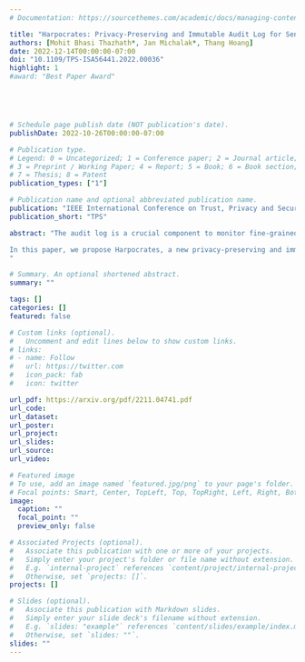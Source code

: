 ```yaml
---
# Documentation: https://sourcethemes.com/academic/docs/managing-content/

title: "Harpocrates: Privacy-Preserving and Immutable Audit Log for Sensitive Data Operations"
authors: [Mohit Bhasi Thazhath*, Jan Michalak*, Thang Hoang]
date: 2022-12-14T00:00:00-07:00
doi: "10.1109/TPS-ISA56441.2022.00036"
highlight: 1
#award: "Best Paper Award"





# Schedule page publish date (NOT publication's date).
publishDate: 2022-10-26T00:00:00-07:00

# Publication type.
# Legend: 0 = Uncategorized; 1 = Conference paper; 2 = Journal article;
# 3 = Preprint / Working Paper; 4 = Report; 5 = Book; 6 = Book section;
# 7 = Thesis; 8 = Patent
publication_types: ["1"]

# Publication name and optional abbreviated publication name.
publication: "IEEE International Conference on Trust, Privacy and Security in Intelligent Systems, and Applications"
publication_short: "TPS"

abstract: "The audit log is a crucial component to monitor fine-grained operations over sensitive data (e.g., personal, health) for security inspection and assurance. Since such data operations can be highly sensitive, it is vital to ensure that the audit log achieves not only validity and immutability, but also confidentiality against active threats to standard data regulations (e.g., HIPAA) com- pliance. Despite its critical needs, state-of-the-art privacy- preserving audit log schemes (e.g., Ghostor (NSDI’20), Calypso (VLDB’19)) do not fully obtain a high level of privacy, integrity, and immutability simultaneously, in which certain information (e.g., user identities) is still leaked in the log.\\

In this paper, we propose Harpocrates, a new privacy-preserving and immutable audit log scheme. Harpocrates permits data store, share, and access oper- ations to be recorded in the audit log without leaking sen- sitive information (e.g., data identifier, user identity), while permitting the validity of data operations to be publicly verifiable. Harpocrates makes use of blockchain techniques to achieve immutability and avoid a single point of failure, while cryptographic zero-knowledge proofs are harnessed for confidentiality and public verifiability. We analyze the security of our proposed technique and prove that it achieves non-malleability and indistinguishability. We fully implemented Harpocrates and evaluated its performance on a real blockchain system (i.e., Hyperledger Fabric) deployed on a commodity platform (i.e., Amazon EC2). Experimental results demonstrated that Harpocrates is highly scalable and achieves practical performance.
"

# Summary. An optional shortened abstract.
summary: ""

tags: []
categories: []
featured: false

# Custom links (optional).
#   Uncomment and edit lines below to show custom links.
# links:
# - name: Follow
#   url: https://twitter.com
#   icon_pack: fab
#   icon: twitter

url_pdf: https://arxiv.org/pdf/2211.04741.pdf
url_code: 
url_dataset:
url_poster:
url_project:
url_slides: 
url_source:
url_video:

# Featured image
# To use, add an image named `featured.jpg/png` to your page's folder. 
# Focal points: Smart, Center, TopLeft, Top, TopRight, Left, Right, BottomLeft, Bottom, BottomRight.
image:
  caption: ""
  focal_point: ""
  preview_only: false

# Associated Projects (optional).
#   Associate this publication with one or more of your projects.
#   Simply enter your project's folder or file name without extension.
#   E.g. `internal-project` references `content/project/internal-project/index.md`.
#   Otherwise, set `projects: []`.
projects: []

# Slides (optional).
#   Associate this publication with Markdown slides.
#   Simply enter your slide deck's filename without extension.
#   E.g. `slides: "example"` references `content/slides/example/index.md`.
#   Otherwise, set `slides: ""`.
slides: ""
---
```

